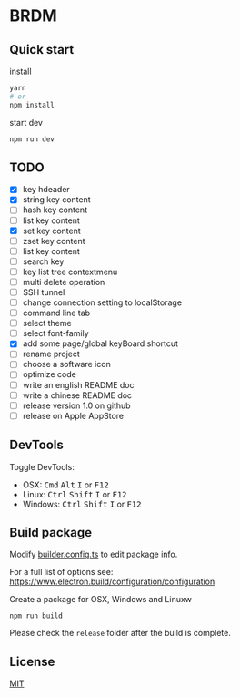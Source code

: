 # BRDM
## Quick start
install
```bash
yarn
# or
npm install
```

start dev
```bash
npm run dev
```

## TODO
- [x] key hdeader
- [x] string key content
- [ ] hash key content
- [ ] list key content
- [x] set key content
- [ ] zset key content
- [ ] list key content
- [ ] search key
- [ ] key list tree contextmenu
- [ ] multi delete operation
- [ ] SSH tunnel
- [ ] change connection setting to localStorage
- [ ] command line tab
- [ ] select theme
- [ ] select font-family
- [x] add some page/global keyBoard shortcut
- [ ] rename project
- [ ] choose a software icon
- [ ] optimize code
- [ ] write an english README doc
- [ ] write a chinese README doc
- [ ] release version 1.0 on github
- [ ] release on Apple AppStore

## DevTools

Toggle DevTools:

* OSX: <kbd>Cmd</kbd> <kbd>Alt</kbd> <kbd>I</kbd> or <kbd>F12</kbd>
* Linux: <kbd>Ctrl</kbd> <kbd>Shift</kbd> <kbd>I</kbd> or <kbd>F12</kbd>
* Windows: <kbd>Ctrl</kbd> <kbd>Shift</kbd> <kbd>I</kbd> or <kbd>F12</kbd>

## Build package

Modify [builder.config.ts](./build/builder.config.ts) to edit package info.

For a full list of options see: https://www.electron.build/configuration/configuration

Create a package for OSX, Windows and Linuxw
```
npm run build
```

Please check the `release` folder after the build is complete.



## License
[MIT](./LICENSE)
